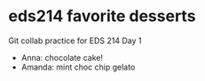 # eds214 favorite desserts

Git collab practice for EDS 214 Day 1


- Anna: chocolate cake!
- Amanda: mint choc chip gelato
